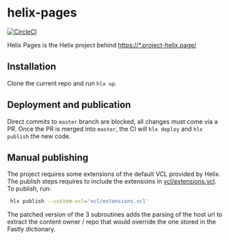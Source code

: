 # helix-pages

[![CircleCI](https://img.shields.io/circleci/project/github/adobe/helix-pages.svg)](https://circleci.com/gh/adobe/helix-pages)

Helix Pages is the Helix project behind [https://*.project-helix.page/](https://www.project-helix.page/)

## Installation

Clone the current repo and run `hlx up`.

## Deployment and publication

Direct commits to `master` branch are blocked, all changes must come via a PR. Once the PR is merged into `master`, the CI will `hlx deploy` and `hlx publish` the new code.

## Manual publishing

The project requires some extensions of the default VCL provided by Helix. The publish steps requires to include the extensions in [vcl/extensions.vcl](vcl/extensions.vcl). To publish, run:

```bash
 hlx publish --custom-vcl='vcl/extensions.vcl'
```

The patched version of the 3 subroutines adds the parsing of the host url to extract the content owner / repo that would override the one stored in the Fastly dictionary.
